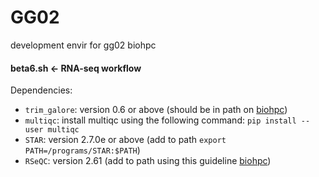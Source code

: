 # GG02
development envir for gg02 biohpc


#### beta6.sh <- RNA-seq workflow
Dependencies:
  - `trim_galore`: version 0.6 or above (should be in path on [biohpc](https://biohpc.cornell.edu/lab/userguide.aspx?a=software&i=663#c))
  - `multiqc`: install multiqc using the following command:
      `pip install --user multiqc`  
  - `STAR`: version 2.7.0e or above (add to path `export PATH=/programs/STAR:$PATH`)
  - `RSeQC`: version 2.61 (add to path using this guideline [biohpc](https://biohpc.cornell.edu/lab/userguide.aspx?a=software&i=135#c))
